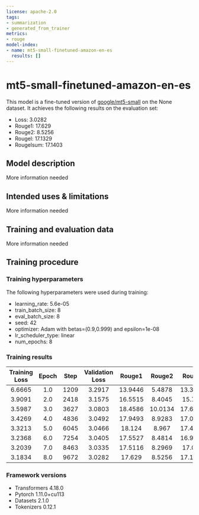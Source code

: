 ```yaml
---
license: apache-2.0
tags:
- summarization
- generated_from_trainer
metrics:
- rouge
model-index:
- name: mt5-small-finetuned-amazon-en-es
  results: []
---
```


<!-- This model card has been generated automatically according to the information the Trainer had access to. You
should probably proofread and complete it, then remove this comment. -->

# mt5-small-finetuned-amazon-en-es

This model is a fine-tuned version of [google/mt5-small](https://huggingface.co/google/mt5-small) on the None dataset.
It achieves the following results on the evaluation set:
- Loss: 3.0282
- Rouge1: 17.629
- Rouge2: 8.5256
- Rougel: 17.1329
- Rougelsum: 17.1403

## Model description

More information needed

## Intended uses & limitations

More information needed

## Training and evaluation data

More information needed

## Training procedure

### Training hyperparameters

The following hyperparameters were used during training:
- learning_rate: 5.6e-05
- train_batch_size: 8
- eval_batch_size: 8
- seed: 42
- optimizer: Adam with betas=(0.9,0.999) and epsilon=1e-08
- lr_scheduler_type: linear
- num_epochs: 8

### Training results

| Training Loss | Epoch | Step | Validation Loss | Rouge1  | Rouge2  | Rougel  | Rougelsum |
|:-------------:|:-----:|:----:|:---------------:|:-------:|:-------:|:-------:|:---------:|
| 6.6665        | 1.0   | 1209 | 3.2917          | 13.9446 | 5.4878  | 13.3696 | 13.3884   |
| 3.9091        | 2.0   | 2418 | 3.1575          | 16.5515 | 8.4045  | 15.734  | 15.8858   |
| 3.5987        | 3.0   | 3627 | 3.0803          | 18.4586 | 10.0134 | 17.6448 | 17.8592   |
| 3.4269        | 4.0   | 4836 | 3.0492          | 17.9493 | 8.9283  | 17.0803 | 17.1683   |
| 3.3213        | 5.0   | 6045 | 3.0466          | 18.124  | 8.967   | 17.4472 | 17.4445   |
| 3.2368        | 6.0   | 7254 | 3.0405          | 17.5527 | 8.4814  | 16.9722 | 17.0104   |
| 3.2039        | 7.0   | 8463 | 3.0335          | 17.5116 | 8.2969  | 17.006  | 17.0084   |
| 3.1834        | 8.0   | 9672 | 3.0282          | 17.629  | 8.5256  | 17.1329 | 17.1403   |


### Framework versions

- Transformers 4.18.0
- Pytorch 1.11.0+cu113
- Datasets 2.1.0
- Tokenizers 0.12.1
